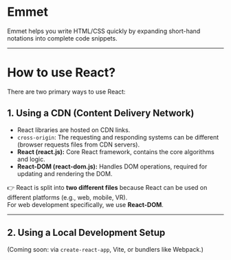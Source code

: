 # Emmet
Emmet helps you write HTML/CSS quickly by expanding short-hand notations into complete code snippets.

---

# How to use React?

There are two primary ways to use React:

## 1. Using a CDN (Content Delivery Network)

- React libraries are hosted on CDN links.
- `cross-origin`: The requesting and responding systems can be different (browser requests files from CDN servers).
- **React (react.js):** Core React framework, contains the core algorithms and logic.
- **React-DOM (react-dom.js):** Handles DOM operations, required for updating and rendering the DOM.

👉 React is split into **two different files** because React can be used on different platforms (e.g., web, mobile, VR).  
For web development specifically, we use **React-DOM**.

---

## 2. Using a Local Development Setup
(Coming soon: via `create-react-app`, Vite, or bundlers like Webpack.)
